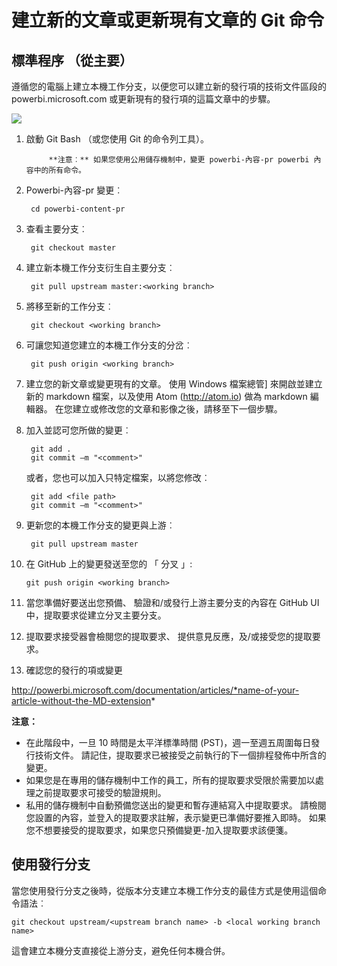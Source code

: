 <properties pageTitle="建立新的文章或更新現有文章的 Git 命令" description="Power BI 技術處理步驟的內容的 GitHub 儲存機制。" metaKeywords="" services="" solutions="" documentationCenter="" authors="mblythe" videoId="" scriptId="" manager="dongill" />

<tags ms.service="contributor-guide" ms.devlang="" ms.topic="article" ms.tgt_pltfrm="" ms.workload="" ms.date="09/09/2015" ms.author="mblythe" />

# 建立新的文章或更新現有文章的 Git 命令


## 標準程序 （從主要）
遵循您的電腦上建立本機工作分支，以便您可以建立新的發行項的技術文件區段的 powerbi.microsoft.com 或更新現有的發行項的這篇文章中的步驟。

![](./media/git-commands-for-master/githubcommands1.png)

1. 啟動 Git Bash （或您使用 Git 的命令列工具）。

 
            **注意︰** 如果您使用公用儲存機制中，變更 powerbi-內容-pr powerbi 內容中的所有命令。

2. Powerbi-內容-pr 變更︰

        cd powerbi-content-pr
3. 查看主要分支︰

        git checkout master

4. 建立新本機工作分支衍生自主要分支︰

        git pull upstream master:<working branch>


5. 將移至新的工作分支︰

        git checkout <working branch>

6. 可讓您知道您建立的本機工作分支的分岔︰

        git push origin <working branch>

7. 建立您的新文章或變更現有的文章。 使用 Windows 檔案總管] 來開啟並建立新的 markdown 檔案，以及使用 Atom (http://atom.io) 做為 markdown 編輯器。 在您建立或修改您的文章和影像之後，請移至下一個步驟。

8. 加入並認可您所做的變更︰

        git add .
        git commit –m "<comment>"
        
   或者，您也可以加入只特定檔案，以將您修改︰

        git add <file path>
        git commit –m "<comment>"

9. 更新您的本機工作分支的變更與上游︰

        git pull upstream master

10. 在 GitHub 上的變更發送至您的 「 分叉 」:

        git push origin <working branch>

12. 當您準備好要送出您預備、 驗證和/或發行上游主要分支的內容在 GitHub UI 中，提取要求從建立分叉主要分支。

13. 提取要求接受器會檢閱您的提取要求、 提供意見反應，及/或接受您的提取要求。 

14. 確認您的發行的項或變更

 http://powerbi.microsoft.com/documentation/articles/*name-of-your-article-without-the-MD-extension*

**注意：**

- 在此階段中，一旦 10 時間是太平洋標準時間 (PST)，週一至週五周圍每日發行技術文件。 請記住，提取要求已被接受之前執行的下一個排程發佈中所含的變更。
- 如果您是在專用的儲存機制中工作的員工，所有的提取要求受限於需要加以處理之前提取要求可接受的驗證規則。 
- 私用的儲存機制中自動預備您送出的變更和暫存連結寫入中提取要求。 請檢閱您設置的內容，並登入的提取要求註解，表示變更已準備好要推入即時。 如果您不想要接受的提取要求，如果您只預備變更-加入提取要求該便箋。

## 使用發行分支

當您使用發行分支之後時，從版本分支建立本機工作分支的最佳方式是使用這個命令語法︰

    git checkout upstream/<upstream branch name> -b <local working branch name>

這會建立本機分支直接從上游分支，避免任何本機合併。

